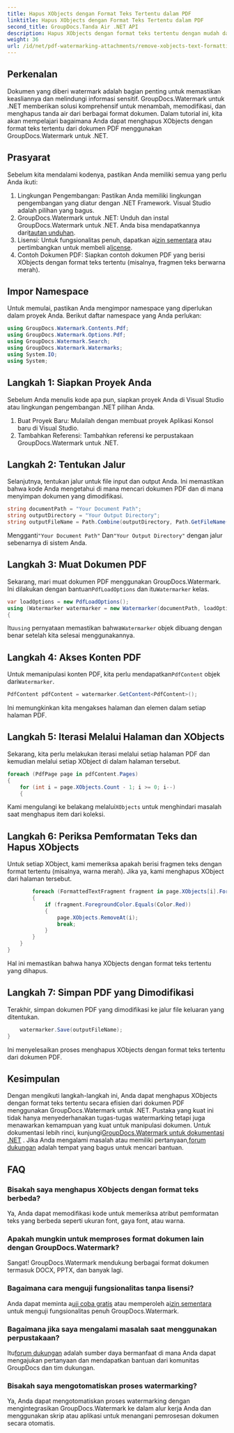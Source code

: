```yaml
---
title: Hapus XObjects dengan Format Teks Tertentu dalam PDF
linktitle: Hapus XObjects dengan Format Teks Tertentu dalam PDF
second_title: GroupDocs.Tanda Air .NET API
description: Hapus XObjects dengan format teks tertentu dengan mudah dari PDF menggunakan GroupDocs.Watermark untuk .NET. Ikuti panduan kami untuk manipulasi dokumen yang lancar.
weight: 36
url: /id/net/pdf-watermarking-attachments/remove-xobjects-text-formatting-pdf/
---
```

## Perkenalan
Dokumen yang diberi watermark adalah bagian penting untuk memastikan keasliannya dan melindungi informasi sensitif. GroupDocs.Watermark untuk .NET memberikan solusi komprehensif untuk menambah, memodifikasi, dan menghapus tanda air dari berbagai format dokumen. Dalam tutorial ini, kita akan mempelajari bagaimana Anda dapat menghapus XObjects dengan format teks tertentu dari dokumen PDF menggunakan GroupDocs.Watermark untuk .NET.
## Prasyarat
Sebelum kita mendalami kodenya, pastikan Anda memiliki semua yang perlu Anda ikuti:
1. Lingkungan Pengembangan: Pastikan Anda memiliki lingkungan pengembangan yang diatur dengan .NET Framework. Visual Studio adalah pilihan yang bagus.
2.  GroupDocs.Watermark untuk .NET: Unduh dan instal GroupDocs.Watermark untuk .NET. Anda bisa mendapatkannya dari[tautan unduhan](https://releases.groupdocs.com/Watermark/net/).
3.  Lisensi: Untuk fungsionalitas penuh, dapatkan a[izin sementara](https://purchase.groupdocs.com/temporary-lisensi/) atau pertimbangkan untuk membeli a[license](https://purchase.groupdocs.com/buy).
4. Contoh Dokumen PDF: Siapkan contoh dokumen PDF yang berisi XObjects dengan format teks tertentu (misalnya, fragmen teks berwarna merah).

## Impor Namespace
Untuk memulai, pastikan Anda mengimpor namespace yang diperlukan dalam proyek Anda. Berikut daftar namespace yang Anda perlukan:
```csharp
using GroupDocs.Watermark.Contents.Pdf;
using GroupDocs.Watermark.Options.Pdf;
using GroupDocs.Watermark.Search;
using GroupDocs.Watermark.Watermarks;
using System.IO;
using System;
```
## Langkah 1: Siapkan Proyek Anda
Sebelum Anda menulis kode apa pun, siapkan proyek Anda di Visual Studio atau lingkungan pengembangan .NET pilihan Anda.
1. Buat Proyek Baru: Mulailah dengan membuat proyek Aplikasi Konsol baru di Visual Studio.
2. Tambahkan Referensi: Tambahkan referensi ke perpustakaan GroupDocs.Watermark untuk .NET.
## Langkah 2: Tentukan Jalur
Selanjutnya, tentukan jalur untuk file input dan output Anda. Ini memastikan bahwa kode Anda mengetahui di mana mencari dokumen PDF dan di mana menyimpan dokumen yang dimodifikasi.
```csharp
string documentPath = "Your Document Path";
string outputDirectory = "Your Output Directory";
string outputFileName = Path.Combine(outputDirectory, Path.GetFileName(documentPath));
```
 Mengganti`"Your Document Path"` Dan`"Your Output Directory"` dengan jalur sebenarnya di sistem Anda.
## Langkah 3: Muat Dokumen PDF
 Sekarang, mari muat dokumen PDF menggunakan GroupDocs.Watermark. Ini dilakukan dengan bantuan`PdfLoadOptions` dan itu`Watermarker` kelas.
```csharp
var loadOptions = new PdfLoadOptions();
using (Watermarker watermarker = new Watermarker(documentPath, loadOptions))
{
```
 Itu`using` pernyataan memastikan bahwa`Watermarker` objek dibuang dengan benar setelah kita selesai menggunakannya.
## Langkah 4: Akses Konten PDF
 Untuk memanipulasi konten PDF, kita perlu mendapatkan`PdfContent` objek dari`Watermarker`.
```csharp
PdfContent pdfContent = watermarker.GetContent<PdfContent>();
```
Ini memungkinkan kita mengakses halaman dan elemen dalam setiap halaman PDF.
## Langkah 5: Iterasi Melalui Halaman dan XObjects
Sekarang, kita perlu melakukan iterasi melalui setiap halaman PDF dan kemudian melalui setiap XObject di dalam halaman tersebut.
```csharp
foreach (PdfPage page in pdfContent.Pages)
{
    for (int i = page.XObjects.Count - 1; i >= 0; i--)
    {
```
 Kami mengulangi ke belakang melalui`XObjects` untuk menghindari masalah saat menghapus item dari koleksi.
## Langkah 6: Periksa Pemformatan Teks dan Hapus XObjects
Untuk setiap XObject, kami memeriksa apakah berisi fragmen teks dengan format tertentu (misalnya, warna merah). Jika ya, kami menghapus XObject dari halaman tersebut.
```csharp
        foreach (FormattedTextFragment fragment in page.XObjects[i].FormattedTextFragments)
        {
            if (fragment.ForegroundColor.Equals(Color.Red))
            {
                page.XObjects.RemoveAt(i);
                break;
            }
        }
    }
}
```
Hal ini memastikan bahwa hanya XObjects dengan format teks tertentu yang dihapus.
## Langkah 7: Simpan PDF yang Dimodifikasi
Terakhir, simpan dokumen PDF yang dimodifikasi ke jalur file keluaran yang ditentukan.
```csharp
    watermarker.Save(outputFileName);
}
```
Ini menyelesaikan proses menghapus XObjects dengan format teks tertentu dari dokumen PDF.

## Kesimpulan
Dengan mengikuti langkah-langkah ini, Anda dapat menghapus XObjects dengan format teks tertentu secara efisien dari dokumen PDF menggunakan GroupDocs.Watermark untuk .NET. Pustaka yang kuat ini tidak hanya menyederhanakan tugas-tugas watermarking tetapi juga menawarkan kemampuan yang kuat untuk manipulasi dokumen. Untuk dokumentasi lebih rinci, kunjungi[GroupDocs.Watermark untuk dokumentasi .NET](https://tutorials.groupdocs.com/Watermark/net/) . Jika Anda mengalami masalah atau memiliki pertanyaan,[forum dukungan](https://forum.groupdocs.com/c/watermark/19) adalah tempat yang bagus untuk mencari bantuan.
## FAQ
### Bisakah saya menghapus XObjects dengan format teks berbeda?
Ya, Anda dapat memodifikasi kode untuk memeriksa atribut pemformatan teks yang berbeda seperti ukuran font, gaya font, atau warna.
### Apakah mungkin untuk memproses format dokumen lain dengan GroupDocs.Watermark?
Sangat! GroupDocs.Watermark mendukung berbagai format dokumen termasuk DOCX, PPTX, dan banyak lagi.
### Bagaimana cara menguji fungsionalitas tanpa lisensi?
 Anda dapat meminta a[uji coba gratis](https://releases.groupdocs.com/) atau memperoleh a[izin sementara](https://purchase.groupdocs.com/temporary-license/) untuk menguji fungsionalitas penuh GroupDocs.Watermark.
### Bagaimana jika saya mengalami masalah saat menggunakan perpustakaan?
 Itu[forum dukungan](https://forum.groupdocs.com/c/watermark/19) adalah sumber daya bermanfaat di mana Anda dapat mengajukan pertanyaan dan mendapatkan bantuan dari komunitas GroupDocs dan tim dukungan.
### Bisakah saya mengotomatiskan proses watermarking?
Ya, Anda dapat mengotomatiskan proses watermarking dengan mengintegrasikan GroupDocs.Watermark ke dalam alur kerja Anda dan menggunakan skrip atau aplikasi untuk menangani pemrosesan dokumen secara otomatis.